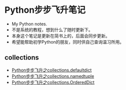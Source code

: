 # Python步步飞升笔记
- My Python notes.
- 不是系统的教程，想到什么了随时更新下。
- 本身这个笔记是更新在简书上的，后面会同步更新。
- 希望能帮助初学Python的朋友，同时供自己查询温习所用。

## collections 
- [Python步步飞升之collections.defaultdict](https://www.jianshu.com/p/27e164bdb516)
- [Python步步飞升之collections.namedtuple](https://www.jianshu.com/p/bca678599a9d)
- [Python步步飞升之collections.OrderedDict](https://www.jianshu.com/p/9760d7383b48)
